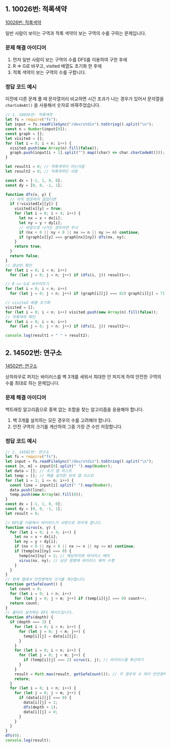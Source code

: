 ## 1. 10026번: 적록색약

[10026번: 적록색약](https://www.acmicpc.net/problem/10026)

일반 사람이 보이는 구역과 적록 색약이 보는 구역의 수를 구하는 문제입니다.

### 문제 해결 아이디어

1. 먼저 일반 사람이 보는 구역의 수를 DFS를 이용하여 구한 후에
2. R ⇒ G로 바꾸고, visited 배열도 초기화 한 후에
3. 적록 색약이 보는 구역의 수를 구합니다.

### 정답 코드 예시

이전에 다른 문제 풀 때 문자열끼리 비교하면 시간 초과가 나는 경우가 있어서 문자열을 `charCodeAt()` 을 사용해서 숫자로 바꿔주었습니다.

```jsx
// 1. 10026번: 적록색약
let fs = require("fs");
let input = fs.readFileSync("/dev/stdin").toString().split("\n");
const n = Number(input[0]);
const graph = [];
let visited = [];
for (let i = 0; i < n; i++) {
  visited.push(new Array(n).fill(false));
  graph.push(input[i + 1].split("").map((char) => char.charCodeAt()));
}

let result1 = 0; // 적록색약이 아닌사람
let result2 = 0; // 적록색약인 사람

const dx = [-1, 1, 0, 0];
const dy = [0, 0, -1, 1];

function dfs(x, y) {
  // 아직 방문하지 않았다면
  if (!visited[x][y]) {
    visited[x][y] = true;
    for (let i = 0; i < 4; i++) {
      let nx = x + dx[i];
      let ny = y + dy[i];
      // 바깥으로 나가는 경우라면 무시
      if (nx < 0 || ny < 0 || nx >= n || ny >= n) continue;
      if (graph[x][y] === graph[nx][ny]) dfs(nx, ny);
    }
    return true;
  }
  return false;
}
// 정상인 확인
for (let i = 0; i < n; i++)
  for (let j = 0; j < n; j++) if (dfs(i, j)) result1++;

// R => G로 바꾸어주기
for (let i = 0; i < n; i++)
  for (let j = 0; j < n; j++) if (graph[i][j] === 82) graph[i][j] = 71;

// visited 배열 초기화
visited = [];
for (let i = 0; i < n; i++) visited.push(new Array(n).fill(false));
// 적록색약 확인
for (let i = 0; i < n; i++)
  for (let j = 0; j < n; j++) if (dfs(i, j)) result2++;

console.log(result1 + " " + result2);
```

## 2. 14502번: 연구소

[14502번: 연구소](https://www.acmicpc.net/problem/14502)

상하좌우로 퍼지는 바이러스를 벽 3개를 세워서 최대한 안 퍼지게 하여 안전한 구역의 수를 최대로 하는 문제입니다.

### 문제 해결 아이디어

백트래킹 알고리즘으로 중복 없는 조합을 찾는 알고리즘을 응용해야 합니다.

1. 벽 3개를 설치하는 모든 경우의 수를 고려해야 합니다.
2. 안전 구역의 크기를 계산하여 그중 가장 큰 수만 저장합니다.

### 정답 코드 예시

```jsx
// 2. 14502번: 연구소
let fs = require("fs");
let input = fs.readFileSync("/dev/stdin").toString().split("\n");
const [n, m] = input[0].split(" ").map(Number);
let data = []; // 초기 맵 리스트
let temp = []; // 벽을 설치한 뒤의 맵 리스트
for (let i = 1; i <= n; i++) {
  const line = input[i].split(" ").map(Number);
  data.push(line);
  temp.push(new Array(m).fill(0));
}
const dx = [-1, 1, 0, 0];
const dy = [0, 0, -1, 1];
let result = 0;

// DFS를 이용해서 바이러스가 사방으로 퍼지게 합니다.
function virus(x, y) {
  for (let i = 0; i < 4; i++) {
    let nx = x + dx[i];
    let ny = y + dy[i];
    if (nx < 0 || ny < 0 || nx >= n || ny >= m) continue;
    if (temp[nx][ny] === 0) {
      temp[nx][ny] = 2; // 해당위치에 바이러스 배치
      virus(nx, ny); // 남은 방향에 바이러스 배치 수행
    }
  }
}
// 현재 맵에서 안전영역의 크기를 계산합니다.
function getSafeCount() {
  let count = 0;
  for (let i = 0; i < n; i++)
    for (let j = 0; j < m; j++) if (temp[i][j] === 0) count++;
  return count;
}
// 울타리 설치하는 DFS 메서드입니다.
function dfs(depth) {
  if (depth === 3) {
    for (let i = 0; i < n; i++) {
      for (let j = 0; j < m; j++) {
        temp[i][j] = data[i][j];
      }
    }
    for (let i = 0; i < n; i++) {
      for (let j = 0; j < m; j++) {
        if (temp[i][j] === 2) virus(i, j); // 바이러스를 확산하기
      }
    }
    result = Math.max(result, getSafeCount()); // 각 경우의 수 마다 안전영역이 최대값인지 확인
    return;
  }
  for (let i = 0; i < n; i++) {
    for (let j = 0; j < m; j++) {
      if (data[i][j] === 0) {
        data[i][j] = 1;
        dfs(depth + 1);
        data[i][j] = 0;
      }
    }
  }
}
dfs(0);
console.log(result);
```